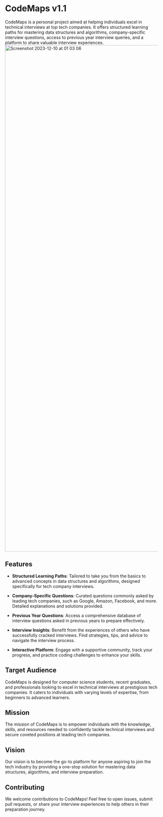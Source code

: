 # CodeMaps v1.1

CodeMaps is a personal project aimed at helping individuals excel in technical interviews at top tech companies. It offers structured learning paths for mastering data structures and algorithms, company-specific interview questions, access to previous year interview queries, and a platform to share valuable interview experiences.
<img width="1667" alt="Screenshot 2023-12-10 at 01 03 06" src="https://github.com/gaurav1832/CodeMaps/assets/78600377/31d3bc71-7d8c-4851-b593-46d1359ae800">


## Features

- **Structured Learning Paths**: Tailored to take you from the basics to advanced concepts in data structures and algorithms, designed specifically for tech company interviews.

- **Company-Specific Questions**: Curated questions commonly asked by leading tech companies, such as Google, Amazon, Facebook, and more. Detailed explanations and solutions provided.

- **Previous Year Questions**: Access a comprehensive database of interview questions asked in previous years to prepare effectively.

- **Interview Insights**: Benefit from the experiences of others who have successfully cracked interviews. Find strategies, tips, and advice to navigate the interview process.

- **Interactive Platform**: Engage with a supportive community, track your progress, and practice coding challenges to enhance your skills.

## Target Audience

CodeMaps is designed for computer science students, recent graduates, and professionals looking to excel in technical interviews at prestigious tech companies. It caters to individuals with varying levels of expertise, from beginners to advanced learners.

## Mission

The mission of CodeMaps is to empower individuals with the knowledge, skills, and resources needed to confidently tackle technical interviews and secure coveted positions at leading tech companies.

## Vision

Our vision is to become the go-to platform for anyone aspiring to join the tech industry by providing a one-stop solution for mastering data structures, algorithms, and interview preparation.


## Contributing

We welcome contributions to CodeMaps! Feel free to open issues, submit pull requests, or share your interview experiences to help others in their preparation journey.

